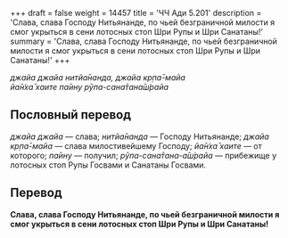 +++
draft = false
weight = 14457
title = 'ЧЧ Ади 5.201'
description = 'Слава, слава Господу Нитьянанде, по чьей безграничной милости я смог укрыться в сени лотосных стоп Шри Рупы и Шри Санатаны!'
summary = 'Слава, слава Господу Нитьянанде, по чьей безграничной милости я смог укрыться в сени лотосных стоп Шри Рупы и Шри Санатаны!'
+++

_джайа джайа нитйа̄нанда, джайа кр̣па̄-майа  
йа̄н̇ха̄ хаите па̄ину рӯпа-сана̄тана̄ш́райа_

## Пословный перевод

_джайа_ _джайа_ — слава; _нитйа̄нанда_ — Господу Нитьянанде; _джайа_ _кр̣па̄_\-_майа_ — слава милостивейшему Господу; _йа̄н̇ха̄_ _хаите_ — от которого; _па̄ину_ — получил; _рӯпа_\-_сана̄тана_\-_а̄ш́райа_ — прибежище у лотосных стоп Рупы Госвами и Санатаны Госвами.

## Перевод

**Слава, слава Господу Нитьянанде, по чьей безграничной милости я смог укрыться в сени лотосных стоп Шри Рупы и Шри Санатаны!**
